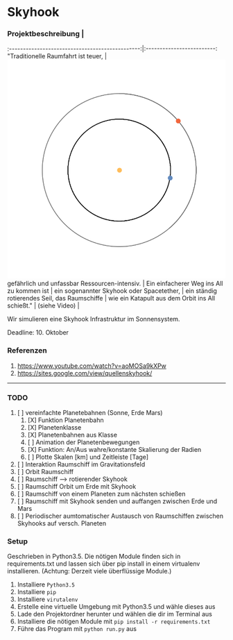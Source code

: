 # Skyhook

### Projektbeschreibung                          |  
:-----------------------------------------------:|:-------------------------:
"Traditionelle Raumfahrt ist teuer,              | ![png](docs/Abb.1.png)
gefährlich und unfassbar Ressourcen-intensiv.    |
Ein einfacherer Weg  ins All zu kommen ist       | 
ein sogenannter Skyhook oder Spacetether,        |
ein ständig rotierendes Seil, das Raumschiffe    |
wie ein Katapult aus dem Orbit ins All schießt." |
(siehe Video)                                    |

Wir simulieren eine Skyhook Infrastruktur im Sonnensystem.

Deadline:   10. Oktober

### Referenzen
1) https://www.youtube.com/watch?v=aoMOSa9kXPw 
2) https://sites.google.com/view/quellenskyhook/

---

### TODO
1)  [ ] vereinfachte Planetebahnen (Sonne, Erde Mars)
    1)  [X] Funktion Planetenbahn
    2)  [X] Planetenklasse
    3)  [X] Planetenbahnen aus Klasse
    4)  [ ] Animation der Planetenbewegungen
    5)  [X] Funktion: An/Aus wahre/konstante Skalierung der Radien
    6)  [ ] Plotte Skalen [km] und Zeitleiste [Tage]
2)  [ ] Interaktion Raumschiff im Gravitationsfeld
3)  [ ] Orbit Raumschiff
4)  [ ] Raumschiff --> rotierender Skyhook
5)  [ ] Raumschiff Orbit um Erde mit Skyhook
6)  [ ] Raumschiff von einem Planeten zum nächsten schießen
7)  [ ] Raumschiff mit Skyhook senden und auffangen zwischen Erde und Mars
8)  [ ] Periodischer aumtomatischer Austausch von Raumschiffen zwischen Skyhooks auf versch. Planeten

### Setup
Geschrieben in Python3.5. Die nötigen Module finden sich in requirements.txt und lassen sich über pip install in einem virtualenv installieren. (Achtung: Derzeit viele überflüssige Module.)

1. Installiere `Python3.5`
2. Installiere `pip`
2. Installiere `virutalenv`
3. Erstelle eine virtuelle Umgebung mit Python3.5 und wähle dieses aus
4. Lade den Projektordner herunter und wählen die dir im Terminal aus
5. Installiere die nötigen Module mit `pip install -r requirements.txt` 
6. Führe das Program mit `python run.py` aus